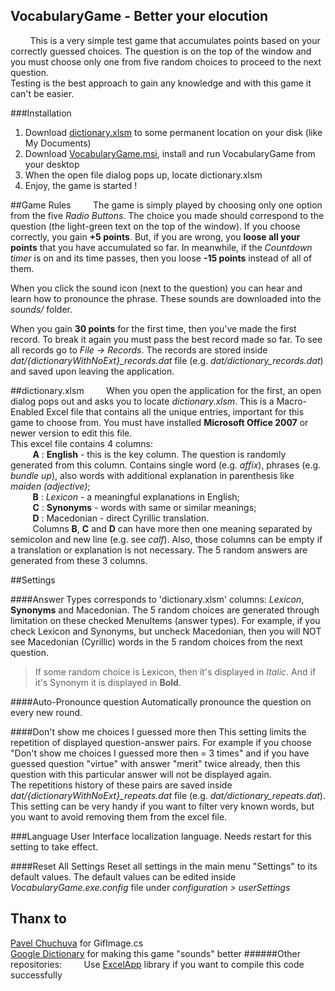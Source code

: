 VocabularyGame - Better your elocution
-----------------------------------------------------
&nbsp;&nbsp;&nbsp;&nbsp;&nbsp;&nbsp;&nbsp;&nbsp;This is a very simple test game that accumulates points based on your correctly guessed choices. The question is on the top of the window and you must choose only one from five random choices to proceed to the next question.  
Testing is the best approach to gain any knowledge and with this game it can't be easier.

###Installation
1. Download [dictionary.xlsm](dictionary.xlsm?raw=true) to some permanent location on your disk (like My Documents)
2. Download [VocabularyGame.msi](/VocabularyGame.msi?raw=true), install and run VocabularyGame from your desktop
3. When the open file dialog pops up, locate dictionary.xlsm
4. Enjoy, the game is started !

##Game Rules
&nbsp;&nbsp;&nbsp;&nbsp;&nbsp;&nbsp;&nbsp;&nbsp;The game is simply played by choosing only one option from the five *Radio Buttons*. The choice you made should correspond to the question (the light-green text on the top of the window). If you choose correctly, you gain **+5 points**. But, if you are wrong, you **loose all your points** that you have accumulated so far. In meanwhile, if the *Countdown timer* is on and its time passes, then you loose **-15 points** instead of all of them.
 
When you click the sound icon (next to the question) you can hear and learn how to pronounce the phrase. These sounds are downloaded into the *sounds/* folder.
 
When you gain **30 points** for the first time, then you've made the first record. To break it again you must pass the best record made so far. To see all records go to *File -> Records*. The records are stored inside *dat/{dictionaryWithNoExt}_records.dat* file (e.g. *dat/dictionary_records.dat*) and saved upon leaving the application.

##dictionary.xlsm
&nbsp;&nbsp;&nbsp;&nbsp;&nbsp;&nbsp;&nbsp;&nbsp;When you open the application for the first, an open dialog pops out and asks you to locate *dictionary.xlsm*. This is a Macro-Enabled Excel file that contains all the unique entries, important for this game to choose from. You must have installed **Microsoft Office 2007** or newer version to edit this file.  
This excel file contains 4 columns:  
&nbsp;&nbsp;&nbsp;&nbsp;&nbsp;&nbsp;&nbsp;&nbsp; **A** : **English** - this is the key column. The question is randomly generated from this column. Contains single word (e.g. *affix*), phrases (e.g. *bundle up*), also words with additional explanation in parenthesis like *maiden (adjective)*;  
&nbsp;&nbsp;&nbsp;&nbsp;&nbsp;&nbsp;&nbsp;&nbsp; **B** : *Lexicon* - a meaningful explanations in English;  
&nbsp;&nbsp;&nbsp;&nbsp;&nbsp;&nbsp;&nbsp;&nbsp; **C** : **Synonyms** - words with same or similar meanings;  
&nbsp;&nbsp;&nbsp;&nbsp;&nbsp;&nbsp;&nbsp;&nbsp; **D** : Macedonian - direct Cyrillic translation.  
&nbsp;&nbsp;&nbsp;&nbsp;&nbsp;&nbsp;&nbsp;&nbsp; Columns **B**, **C** and **D** can have more then one meaning separated by semicolon and new line (e.g. see *calf*). Also, those columns can be empty if a translation or explanation is not necessary. The 5 random answers are generated from these 3 columns. 

##Settings

####Answer Types
corresponds to 'dictionary.xlsm' columns: *Lexicon*, **Synonyms** and Macedonian. The 5 random choices are generated through limitation on these checked MenuItems (answer types). For example, if you check Lexicon and Synonyms, but uncheck Macedonian, then you will NOT see Macedonian (Cyrillic) words in the 5 random choices from the next question.
>If some random choice is Lexicon, then it's displayed in *Italic*. And if it's Synonym it is displayed in **Bold**.

####Auto-Pronounce question
Automatically pronounce the question on every new round.

####Don't show me choices I guessed more then
This setting limits the repetition of displayed question-answer pairs. For example if you choose "Don't show me choices I guessed more then = 3 times" and if you have guessed question "virtue" with answer "merit" twice already, then this question with this particular answer will not be displayed again.  
The repetitions history of these pairs are saved inside *dat/{dictionaryWithNoExt}_repeats.dat* file (e.g. *dat/dictionary_repeats.dat*).  
This setting can be very handy if you want to filter very known words, but you want to avoid removing them from the excel file.

###Language
User Interface localization language. Needs restart for this setting to take effect.

####Reset All Settings
Reset all settings in the main menu "Settings" to its default values. The default values can be edited inside *VocabularyGame.exe.config* file under *configuration > userSettings*

Thanx to
------------
[Pavel Chuchuva](http://stackoverflow.com/a/1134340) for GifImage.cs  
[Google Dictionary](http://en.wikipedia.org/wiki/Google_Dictionary) for making this game "sounds" better
######Other repositories:
&nbsp;&nbsp;&nbsp;&nbsp;&nbsp;&nbsp;&nbsp;&nbsp;Use [ExcelApp](../../../ExcelApp) library if you want to compile this code successfully
